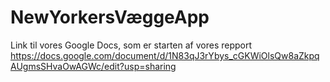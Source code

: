 # NewYorkersVæggeApp 

Link til vores Google Docs, som er starten af vores repport https://docs.google.com/document/d/1N83qJ3rYbys_cGKWiOlsQw8aZkpqAUgmsSHvaOwAGWc/edit?usp=sharing

